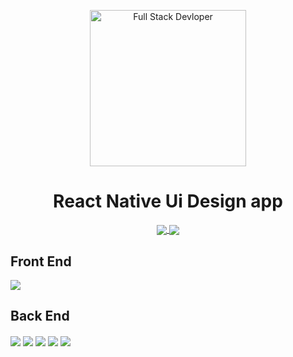 <p align="center">
  <img src="https://railsware.com/blog/wp-content/uploads/2019/02/React-Native-Apps-Illustration.jpg" alt="Full Stack Devloper" align="center" style="border-radius:250" width="250">
</p>

<h1 align="center">React Native Ui Design app</h1>
<p align="center">
<a href="https://www.npmjs.com/package/react-poke-sprites">
  <img src="https://img.shields.io/npm/v/react-poke-sprites.svg?style=for-the-badge" align="center">
</a>

<a href="https://github.com/anshumanv/react-poke-sprites">
  <img src="https://img.shields.io/github/license/anshumanv/react-poke-sprites.svg?style=for-the-badge" align="center">
</a>
</p>

## Front End
<img src="https://img.shields.io/badge/ReactNative-frontend-yellowgreen.svg" align="center">

## Back End
<img src="https://img.shields.io/badge/NodeJs-backend-blue.svg" align="center">
<img src=" https://img.shields.io/badge/expressJS-backend-yellow.svg" align="center">
<img src="https://img.shields.io/badge/bootstrap-frontend-yellowgreen.svg" align="center">
<img src="https://img.shields.io/badge/RESTAPI-backend-yellowgreen.svg" align="center">
<img src="https://img.shields.io/badge/MongoDB-Database-yellowgreen.svg" align="center">


